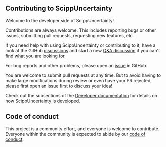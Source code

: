## Contributing to ScippUncertainty

Welcome to the developer side of ScippUncertainty!

Contributions are always welcome.
This includes reporting bugs or other issues, submitting pull requests, requesting new features, etc.

If you need help with using ScippUncertainty or contributing to it, have a look at the GitHub [discussions](https://github.com/scipp/scippuncertainty/discussions) and start a new [Q&A discussion](https://github.com/scipp/scippuncertainty/discussions/categories/q-a) if you can't find what you are looking for.

For bug reports and other problems, please open an [issue](https://github.com/scipp/scippuncertainty/issues/new) in GitHub.

You are welcome to submit pull requests at any time.
But to avoid having to make large modifications during review or even have your PR rejected, please first open an issue first to discuss your idea!

Check out the subsections of the [Developer documentation](https://scipp.github.io/scippuncertainty/developer/index.html) for details on how ScippUncertainty is developed.

## Code of conduct

This project is a community effort, and everyone is welcome to contribute.
Everyone within the community is expected to abide by our [code of conduct](https://github.com/scipp/scippuncertainty/blob/main/CODE_OF_CONDUCT.md).
